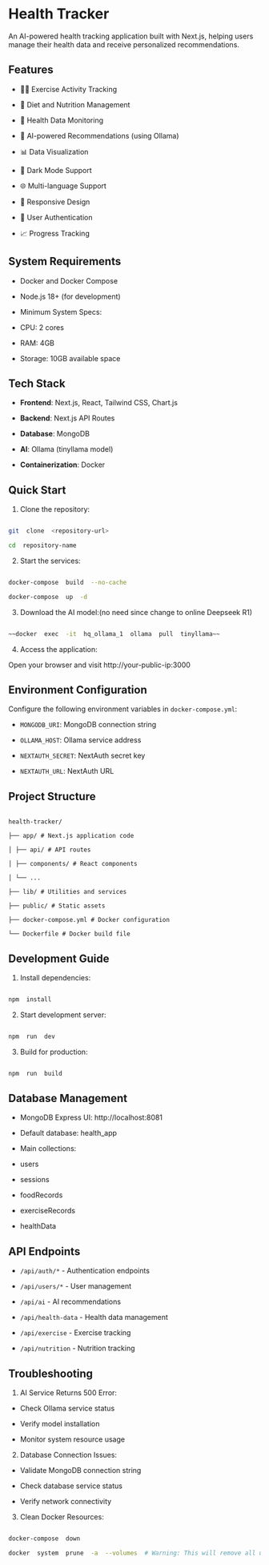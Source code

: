 
# Health Tracker

  

An AI-powered health tracking application built with Next.js, helping users manage their health data and receive personalized recommendations.

  

## Features

  

- 🏃‍♂️ Exercise Activity Tracking

- 🍎 Diet and Nutrition Management

- 💪 Health Data Monitoring

- 🤖 AI-powered Recommendations (using Ollama)

- 📊 Data Visualization

- 🌙 Dark Mode Support

- 🌐 Multi-language Support

- 📱 Responsive Design

- 🔐 User Authentication

- 📈 Progress Tracking

  

## System Requirements

  

- Docker and Docker Compose

- Node.js 18+ (for development)

- Minimum System Specs:

- CPU: 2 cores

- RAM: 4GB

- Storage: 10GB available space

  

## Tech Stack

  

-  **Frontend**: Next.js, React, Tailwind CSS, Chart.js

-  **Backend**: Next.js API Routes

-  **Database**: MongoDB

-  **AI**: Ollama (tinyllama model)

-  **Containerization**: Docker

  

## Quick Start

  

1. Clone the repository:

```bash

git  clone  <repository-url>

cd  repository-name

```

  

2. Start the services:

```bash

docker-compose  build  --no-cache

docker-compose  up  -d

```

  

3. Download the AI model:(no need since change to online Deepseek R1)

```bash

~~docker  exec  -it  hq_ollama_1  ollama  pull  tinyllama~~

```

  

4. Access the application:

Open your browser and visit http://your-public-ip:3000

  

## Environment Configuration

  

Configure the following environment variables in `docker-compose.yml`:

  

-  `MONGODB_URI`: MongoDB connection string

-  `OLLAMA_HOST`: Ollama service address

-  `NEXTAUTH_SECRET`: NextAuth secret key

-  `NEXTAUTH_URL`: NextAuth URL

  

## Project Structure

  

```

health-tracker/

├── app/ # Next.js application code

│ ├── api/ # API routes

│ ├── components/ # React components

│ └── ...

├── lib/ # Utilities and services

├── public/ # Static assets

├── docker-compose.yml # Docker configuration

└── Dockerfile # Docker build file

```

  

## Development Guide

  

1. Install dependencies:

```bash

npm  install

```

  

2. Start development server:

```bash

npm  run  dev

```

  

3. Build for production:

```bash

npm  run  build

```

  

## Database Management

  

- MongoDB Express UI: http://localhost:8081

- Default database: health_app

- Main collections:

- users

- sessions

- foodRecords

- exerciseRecords

- healthData

  

## API Endpoints

  

-  `/api/auth/*` - Authentication endpoints

-  `/api/users/*` - User management

-  `/api/ai` - AI recommendations

-  `/api/health-data` - Health data management

-  `/api/exercise` - Exercise tracking

-  `/api/nutrition` - Nutrition tracking

  

## Troubleshooting

  

1. AI Service Returns 500 Error:

- Check Ollama service status

- Verify model installation

- Monitor system resource usage

  

2. Database Connection Issues:

- Validate MongoDB connection string

- Check database service status

- Verify network connectivity

  

3. Clean Docker Resources:

```bash

docker-compose  down

docker  system  prune  -a  --volumes  # Warning: This will remove all unused Docker resources, including AI models

```